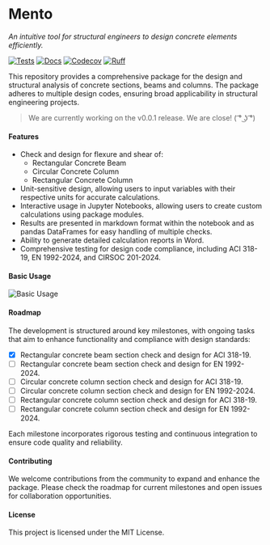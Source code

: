 # Mento
*An intuitive tool for structural engineers to design concrete elements efficiently.*

[![Tests](https://github.com/mihdicaballero/mento/actions/workflows/tests.yml/badge.svg)][tests]
[![Docs](https://readthedocs.org/projects/mento-docs/badge/?version=latest)](https://mento-docs.readthedocs.io/en/latest/?badge=latest)
[![Codecov](https://codecov.io/gh/robbievanleeuwen/concrete-properties/branch/master/graph/badge.svg)][codecov]
[![Ruff](https://img.shields.io/endpoint?url=https://raw.githubusercontent.com/charliermarsh/ruff/main/assets/badge/v2.json)][ruff]

[tests]: https://github.com/mihdicaballero/mento/actions/workflows/tests.yml
[ruff]: https://github.com/charliermarsh/ruff
[codecov]: https://app.codecov.io/github/mihdicaballero/mento

This repository provides a comprehensive package for the design and structural analysis of concrete sections, beams and columns. The package adheres to multiple design codes, ensuring broad applicability in structural engineering projects.

> We are currently working on the v0.0.1 release. We are close! ( ͡° ͜ʖ ͡°)

#### Features
- Check and design for flexure and shear of:
    - Rectangular Concrete Beam
    - Circular Concrete Column
    - Rectangular Concrete Column
- Unit-sensitive design, allowing users to input variables with their respective units for accurate calculations.
- Interactive usage in Jupyter Notebooks, allowing users to create custom calculations using package modules.
- Results are presented in markdown format within the notebook and as pandas DataFrames for easy handling of multiple checks.
- Ability to generate detailed calculation reports in Word.
- Comprehensive testing for design code compliance, including ACI 318-19, EN 1992-2024, and CIRSOC 201-2024.

#### Basic Usage
![Basic Usage](assets/mento_general.gif)


#### Roadmap
The development is structured around key milestones, with ongoing tasks that aim to enhance functionality and compliance with design standards:
- [x] Rectangular concrete beam section check and design for ACI 318-19.
- [ ] Rectangular concrete beam section check and design for EN 1992-2024.
- [ ] Circular concrete column section check and design for ACI 318-19.
- [ ] Circular concrete column section check and design for EN 1992-2024.
- [ ] Rectangular concrete column section check and design for ACI 318-19.
- [ ] Rectangular concrete column section check and design for EN 1992-2024.

Each milestone incorporates rigorous testing and continuous integration to ensure code quality and reliability.

#### Contributing
We welcome contributions from the community to expand and enhance the package. Please check the roadmap for current milestones and open issues for collaboration opportunities.

#### License
This project is licensed under the MIT License.